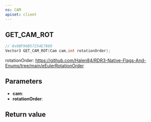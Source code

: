 ```yaml
---
ns: CAM
apiset: client
---
```

## GET_CAM_ROT

```c
// 0x9BF96B57254E7889
Vector3 GET_CAM_ROT(Cam cam,int rotationOrder);
```

rotationOrder: https://github.com/Halen84/RDR3-Native-Flags-And-Enums/tree/main/eEulerRotationOrder

## Parameters
* **cam**:
* **rotationOrder**:

## Return value

